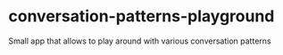 # conversation-patterns-playground
Small app that allows to play around with various conversation patterns
